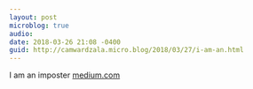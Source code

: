 ```yaml
---
layout: post
microblog: true
audio: 
date: 2018-03-26 21:08 -0400
guid: http://camwardzala.micro.blog/2018/03/27/i-am-an.html
---
```

I am an imposter [medium.com](https://medium.com/@camwardzala/i-am-an-imposter-1e0b5db52260?source=userActivityShare-f2e6dde40b60-1522114124)
